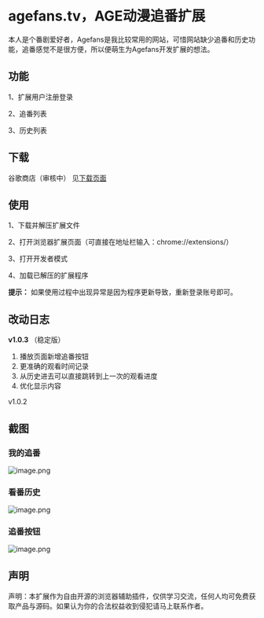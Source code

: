 # agefans.tv，AGE动漫追番扩展
本人是个番剧爱好者，Agefans是我比较常用的网站，可惜网站缺少追番和历史功能，追番感觉不是很方便，所以便萌生为Agefans开发扩展的想法。

## 功能
1、扩展用户注册登录

2、追番列表

3、历史列表

## 下载
谷歌商店（审核中）
见[下载页面](https://github.com/leeggco/agefans_ex/releases)

## 使用
1、下载并解压扩展文件

2、打开浏览器扩展页面（可直接在地址栏输入：chrome://extensions/）

3、打开开发者模式

4、加载已解压的扩展程序

**提示：** 如果使用过程中出现异常是因为程序更新导致，重新登录账号即可。

## 改动日志
**v1.0.3** （稳定版）
1. 播放页面新增追番按钮
2. 更准确的观看时间记录
3. 从历史进去可以直接跳转到上一次的观看进度
4. 优化显示内容

v1.0.2 

## 截图
### 我的追番
![image.png](https://i.loli.net/2020/06/15/lEAdS3Xxi8YgB9Q.png)
### 看番历史
![image.png](https://i.loli.net/2020/06/15/sSbdAqzKw9uZXMp.png)
### 追番按钮
![image.png](https://i.loli.net/2020/06/15/gm6aH8FXRfAzyrJ.png)

## 声明
声明：本扩展作为自由开源的浏览器辅助插件，仅供学习交流，任何人均可免费获取产品与源码。如果认为你的合法权益收到侵犯请马上联系作者。
